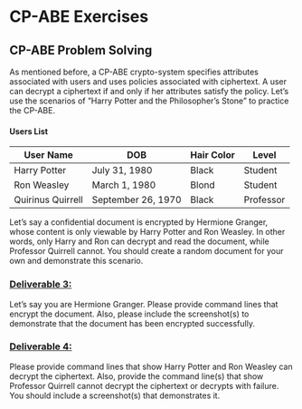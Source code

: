 

# CP-ABE Exercises
## CP-ABE Problem Solving

As mentioned before, a CP-ABE crypto-system specifies attributes associated with users and uses policies associated with ciphertext. A user can decrypt a ciphertext if and only if her attributes satisfy the policy. Let’s use the scenarios of ”Harry Potter and the Philosopher’s Stone” to practice the CP-ABE.

#### Users List

| User Name         | DOB           | Hair Color | Level   |
|-------------------|---------------|------------|---------|
| Harry Potter      | July 31, 1980 | Black      | Student |
| Ron Weasley       | March 1, 1980 | Blond      | Student |
| Quirinus Quirrell | September 26, 1970 | Black | Professor |

Let’s say a confidential document is encrypted by Hermione Granger, whose content is only viewable by Harry Potter and Ron Weasley. In other words, only Harry and Ron can decrypt and read the document, while Professor Quirrell cannot. You should create a random document for your own and demonstrate this scenario.

### **<u>Deliverable 3:</u>**
Let’s say you are Hermione Granger. Please provide command lines that encrypt the document. Also, please include the screenshot(s) to demonstrate that the document has been encrypted successfully.

### **<u>Deliverable 4:</u>**
Please provide command lines that show Harry Potter and Ron Weasley can decrypt the ciphertext. Also, provide the command line(s) that show Professor Quirrell cannot decrypt the ciphertext or decrypts with failure. You should include a screenshot(s) that demonstrates it.
